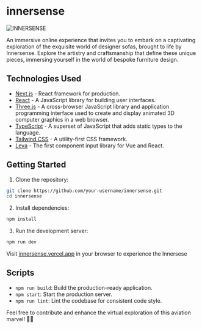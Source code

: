 # innersense

![INNERSENSE](https://i.ibb.co/dGbJWTK/innersense-cover.jpg)

An immersive online experience that invites you to embark on a captivating exploration of the exquisite world of designer sofas, brought to life by Innersense. Explore the artistry and craftsmanship that define these unique pieces, immersing yourself in the world of bespoke furniture design.

## Technologies Used

- [Next.js](https://nextjs.org/) - React framework for production.
- [React](https://reactjs.org/) - A JavaScript library for building user interfaces.
- [Three.js](https://threejs.org/) - A cross-browser JavaScript library and application programming interface used to create and display animated 3D computer graphics in a web browser.
- [TypeScript](https://www.typescriptlang.org/) - A superset of JavaScript that adds static types to the language.
- [Tailwind CSS](https://tailwindcss.com/) - A utility-first CSS framework.
- [Leva](https://leva.engine.gl/) - The first component input library for Vue and React.

## Getting Started

1. Clone the repository:

```bash
git clone https://github.com/your-username/innersense.git
cd innersense
```

2. Install dependencies:

```bash
npm install
```

3. Run the development server:

```bash
npm run dev
```

Visit [innersense.vercel.app](https://innersense.vercel.app/) in your browser to experience the Innersese

## Scripts

- `npm run build`: Build the production-ready application.
- `npm start`: Start the production server.
- `npm run lint`: Lint the codebase for consistent code style.

Feel free to contribute and enhance the virtual exploration of this aviation marvel! 🚀🌐
